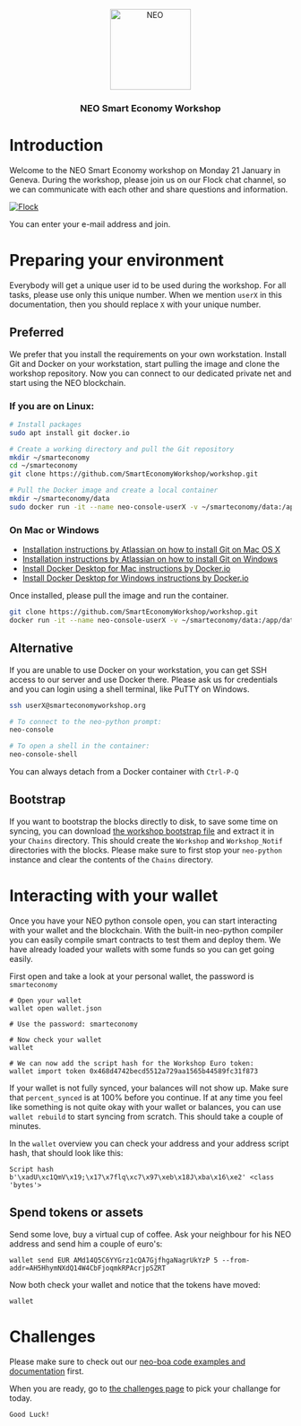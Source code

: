 <p align="center">
  <img src="https://neo-cdn.azureedge.net/images/neo-logo/144.png" width="144px;" alt="NEO">
</p>

<h3 align="center">NEO Smart Economy Workshop</h3>

# Introduction

Welcome to the NEO Smart Economy workshop on Monday 21 January in Geneva. During the workshop, please join us on our Flock chat channel, so we can communicate with each other and share questions and information.

[![Flock](http://static.flock.co/flock/images/flocklogo.png)](https://smarteconomy.flock.com/)

You can enter your e-mail address and join.

# Preparing your environment

Everybody will get a unique user id to be used during the workshop. For all tasks, please use only this unique number. When we mention `userX` in this documentation, then you should replace `X` with your unique number.

## Preferred

We prefer that you install the requirements on your own workstation. Install Git and Docker on your workstation, start pulling the image and clone the workshop repository. Now you can connect to our dedicated private net and start using the NEO blockchain.

### If you are on Linux:

```bash
# Install packages
sudo apt install git docker.io

# Create a working directory and pull the Git repository
mkdir ~/smarteconomy
cd ~/smarteconomy
git clone https://github.com/SmartEconomyWorkshop/workshop.git

# Pull the Docker image and create a local container
mkdir ~/smarteconomy/data
sudo docker run -it --name neo-console-userX -v ~/smarteconomy/data:/app/data --restart=unless-stopped smarteconomyworkshop/neo-python:userX
```

### On Mac or Windows

* [Installation instructions by Atlassian on how to install Git on Mac OS X](https://www.atlassian.com/git/tutorials/install-git#mac-os-x)
* [Installation instructions by Atlassian on how to install Git on Windows](https://www.atlassian.com/git/tutorials/install-git#windows)
* [Install Docker Desktop for Mac instructions by Docker.io](https://docs.docker.com/docker-for-mac/install/)
* [Install Docker Desktop for Windows instructions by Docker.io](https://docs.docker.com/docker-for-windows/install/)

Once installed, please pull the image and run the container.

```bash
git clone https://github.com/SmartEconomyWorkshop/workshop.git
docker run -it --name neo-console-userX -v ~/smarteconomy/data:/app/data --restart=unless-stopped smarteconomyworkshop/neo-python:userX
```

## Alternative

If you are unable to use Docker on your workstation, you can get SSH access to our server and use Docker there. Please ask us for credentials and you can login using a shell terminal, like PuTTY on Windows.

```bash
ssh userX@smarteconomyworkshop.org

# To connect to the neo-python prompt:
neo-console

# To open a shell in the container:
neo-console-shell
```

You can always detach from a Docker container with `Ctrl-P-Q`

## Bootstrap

If you want to bootstrap the blocks directly to disk, to save some time on syncing, you can download [the workshop bootstrap file](https://static.smarteconomyworkshop.org/bootstrap.tar.gz) and extract it in your `Chains` directory. This should create the `Workshop` and `Workshop_Notif` directories with the blocks. Please make sure to first stop your `neo-python` instance and clear the contents of the `Chains` directory.

# Interacting with your wallet

Once you have your NEO python console open, you can start interacting with your wallet and the blockchain. With the built-in neo-python compiler you can easily compile smart contracts to test them and deploy them. We have already loaded your wallets with some funds so you can get going easily.

  First open and take a look at your personal wallet, the password is `smarteconomy`

```
# Open your wallet
wallet open wallet.json

# Use the password: smarteconomy

# Now check your wallet
wallet

# We can now add the script hash for the Workshop Euro token:
wallet import token 0x468d4742becd5512a729aa1565b44589fc31f873
```

If your wallet is not fully synced, your balances will not show up. Make sure that `percent_synced` is at 100% before you continue. If at any time you feel like something is not quite okay with your wallet or balances, you can use `wallet rebuild` to start syncing from scratch. This should take a couple of minutes.

  In the `wallet` overview you can check your address and your address script hash, that should look like this:

```
Script hash b'\xadU\xc1QmV\x19;\x17\x7flq\xc7\x97\xeb\x18J\xba\x16\xe2' <class 'bytes'>
```

## Spend tokens or assets

Send some love, buy a virtual cup of coffee. Ask your neighbour for his NEO address and send him a couple of euro's:

```
wallet send EUR AMd14Q5C6YYGrz1cQA7GjfhgaNagrUkYzP 5 --from-addr=AH5HhymNXdQ14W4CbFjoqmkRPAcrjpSZRT
```

Now both check your wallet and notice that the tokens have moved:
```
wallet
```

# Challenges

Please make sure to check out our [neo-boa code examples and documentation](examples/README.md) first.

  When you are ready, go to [the challenges page](challenge/README.md) to pick your challange for today.

    Good Luck!
